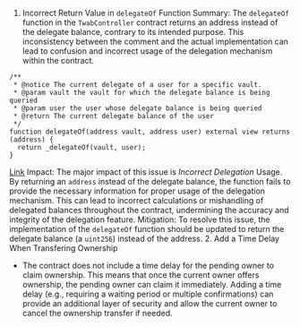 1. Incorrect Return Value in `delegateOf` Function
Summary:
The `delegateOf` function in the `TwabController` contract returns an address instead of the delegate balance, contrary to its intended purpose. This inconsistency between the comment and the actual implementation can lead to confusion and incorrect usage of the delegation mechanism within the contract.
```solidity
/**
 * @notice The current delegate of a user for a specific vault.
 * @param vault the vault for which the delegate balance is being queried
 * @param user the user whose delegate balance is being queried
 * @return The current delegate balance of the user
 */
function delegateOf(address vault, address user) external view returns (address) {
  return _delegateOf(vault, user);
}

```
[Link](
https://github.com/GenerationSoftware/pt-v5-twab-controller/blob/0145eeac23301ee5338c659422dd6d69234f5d50/src/TwabController.sol#L201-L209
)
Impact:
The major impact of this issue is *Incorrect Delegation* Usage. By returning an `address` instead of the delegate balance, the function fails to provide the necessary information for proper usage of the delegation mechanism. This can lead to incorrect calculations or mishandling of delegated balances throughout the contract, undermining the accuracy and integrity of the delegation feature.
Mitigation:
To resolve this issue, the implementation of the `delegateOf` function should be updated to return the delegate balance (a `uint256`) instead of the address. 
2. Add a Time Delay When Transfering Ownership
-  The contract does not include a time delay for the pending owner to claim ownership. This means that once the current owner offers ownership, the pending owner can claim it immediately. Adding a time delay (e.g., requiring a waiting period or multiple confirmations) can provide an additional layer of security and allow the current owner to cancel the ownership transfer if needed.